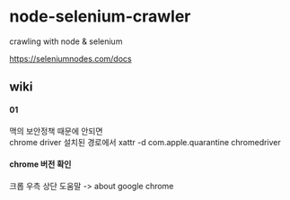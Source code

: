 # node-selenium-crawler
crawling with node &amp; selenium



https://seleniumnodes.com/docs 



## wiki
#### 01  
맥의 보안정책 때문에 안되면     
chrome driver 설치된 경로에서
xattr -d com.apple.quarantine chromedriver

#### chrome 버전 확인 
크롭 우측 상단 도움말 -> about google chrome

